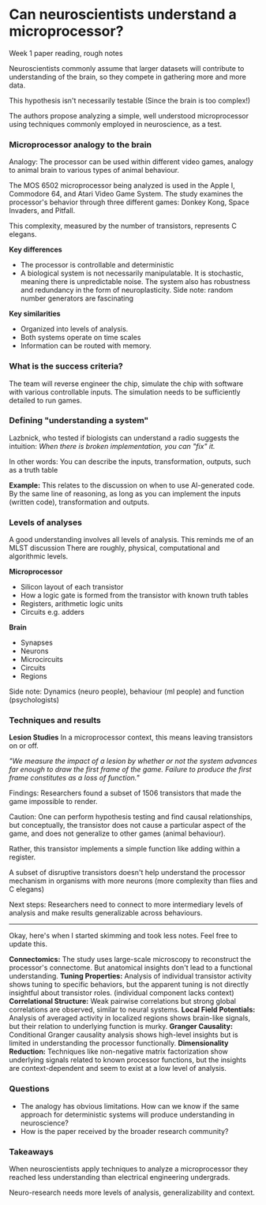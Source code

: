 # Can neuroscientists understand a microprocessor? 
Week 1 paper reading, rough notes

Neuroscientists commonly assume that larger datasets will contribute to understanding of the brain, so they compete in gathering more and more data.

This hypothesis isn't necessarily testable (Since the brain is too complex!)

The authors propose analyzing a simple, well understood microprocessor using techniques commonly employed in neuroscience, as a test.

### Microprocessor analogy to the brain
Analogy: The processor can be used within different video games, analogy to animal brain to various types of animal behaviour. 

The MOS 6502 microprocessor being analyzed is used in the Apple I, Commodore 64, and Atari Video Game System. The study examines the processor's behavior through three different games: Donkey Kong, Space Invaders, and Pitfall.

This complexity, measured by the number of transistors, represents C elegans.

**Key differences**
- The processor is controllable and deterministic
- A biological system is not necessarily manipulatable. It is stochastic, meaning there is unpredictable noise. The system also has robustness and redundancy in the form of neuroplasticity.
Side note: random number generators are fascinating

**Key similarities**
- Organized into levels of analysis.
- Both systems operate on time scales
- Information can be routed with memory.

### What is the success criteria?
The team will reverse engineer the chip, simulate the chip with software with various controllable inputs. The simulation needs to be sufficiently detailed to run games.

### Defining "understanding a system"
Lazbnick, who tested if biologists can understand a radio suggests the intuition:
*When there is broken implementation, you can "fix" it.*

In other words: You can describe the inputs, transformation, outputs, such as a truth table

**Example:** This relates to the discussion on when to use AI-generated code. By the same line of reasoning, as long as you can implement the inputs (written code), transformation and outputs.

### Levels of analyses
A good understanding involves all levels of analysis.
This reminds me of an MLST discussion
There are roughly, physical, computational and algorithmic levels.

**Microprocessor**
- Silicon layout of each transistor
- How a logic gate is formed from the transistor with known truth tables
- Registers, arithmetic logic units
- Circuits e.g. adders

**Brain**
- Synapses
- Neurons
- Microcircuits
- Circuits
- Regions

Side note:
Dynamics (neuro people), behaviour (ml people) and function (psychologists)


### Techniques and results
**Lesion Studies** 
In a microprocessor context, this means leaving transistors on or off.

*"We measure the impact of a lesion by whether or not the system advances far enough to draw the first frame of the game. Failure to produce the first frame constitutes as a loss of function."*

Findings:
Researchers found a subset of 1506 transistors that made the game impossible to render. 

Caution:
One can perform hypothesis testing and find causal relationships, but conceptually, the transistor does not cause a particular aspect of the game, and does not generalize to other games (animal behaviour).

Rather, this transistor implements a simple function like adding within a register.

A subset of disruptive transistors doesn't help understand the processor mechanism in organisms with more neurons (more complexity than flies and C elegans)

Next steps: 
Researchers need to connect to more intermediary levels of analysis and make results generalizable across behaviours. 

---
Okay, here's when I started skimming and took less notes. Feel free to update this.

**Connectomics:** The study uses large-scale microscopy to reconstruct the processor's connectome. But anatomical insights don't lead to a functional understanding.
**Tuning Properties:** Analysis of individual transistor activity shows tuning to specific behaviors, but the apparent tuning is not directly insightful about transistor roles. (individual component lacks context)
**Correlational Structure:** Weak pairwise correlations but strong global correlations are observed, similar to neural systems.
**Local Field Potentials:** Analysis of averaged activity in localized regions shows brain-like signals, but their relation to underlying function is murky.
**Granger Causality:** Conditional Granger causality analysis shows high-level insights but is limited in understanding the processor functionally.
**Dimensionality Reduction:** Techniques like non-negative matrix factorization show underlying signals related to known processor functions, but the insights are context-dependent and seem to exist at a low level of analysis.


### Questions
- The analogy has obvious limitations. How can we know if the same approach for deterministic systems will produce understanding in neuroscience?
- How is the paper received by the broader research community?


### Takeaways
When neuroscientists apply techniques to analyze a microprocessor they reached less understanding than electrical engineering undergrads.

Neuro-research needs more levels of analysis, generalizability and context.